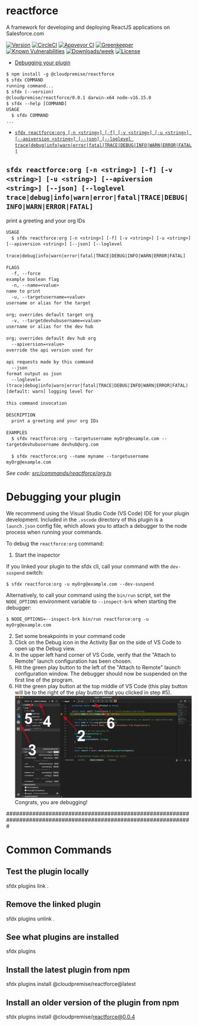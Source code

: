 reactforce
==========

A framework for developing and deploying ReactJS applications on Salesforce.com

[![Version](https://img.shields.io/npm/v/reactforce.svg)](https://npmjs.org/package/reactforce)
[![CircleCI](https://circleci.com/gh/cloudpremise/reactforce/tree/master.svg?style=shield)](https://circleci.com/gh/cloudpremise/reactforce/tree/master)
[![Appveyor CI](https://ci.appveyor.com/api/projects/status/github/cloudpremise/reactforce?branch=master&svg=true)](https://ci.appveyor.com/project/heroku/reactforce/branch/master)
[![Greenkeeper](https://badges.greenkeeper.io/cloudpremise/reactforce.svg)](https://greenkeeper.io/)
[![Known Vulnerabilities](https://snyk.io/test/github/cloudpremise/reactforce/badge.svg)](https://snyk.io/test/github/cloudpremise/reactforce)
[![Downloads/week](https://img.shields.io/npm/dw/reactforce.svg)](https://npmjs.org/package/reactforce)
[![License](https://img.shields.io/npm/l/reactforce.svg)](https://github.com/cloudpremise/reactforce/blob/master/package.json)

<!-- toc -->
* [Debugging your plugin](#debugging-your-plugin)
<!-- tocstop -->
<!-- install -->
<!-- usage -->
```sh-session
$ npm install -g @cloudpremise/reactforce
$ sfdx COMMAND
running command...
$ sfdx (--version)
@cloudpremise/reactforce/0.0.1 darwin-x64 node-v16.15.0
$ sfdx --help [COMMAND]
USAGE
  $ sfdx COMMAND
...
```
<!-- usagestop -->
<!-- commands -->
* [`sfdx reactforce:org [-n <string>] [-f] [-v <string>] [-u <string>] [--apiversion <string>] [--json] [--loglevel trace|debug|info|warn|error|fatal|TRACE|DEBUG|INFO|WARN|ERROR|FATAL]`](#sfdx-reactforceorg--n-string--f--v-string--u-string---apiversion-string---json---loglevel-tracedebuginfowarnerrorfataltracedebuginfowarnerrorfatal)

## `sfdx reactforce:org [-n <string>] [-f] [-v <string>] [-u <string>] [--apiversion <string>] [--json] [--loglevel trace|debug|info|warn|error|fatal|TRACE|DEBUG|INFO|WARN|ERROR|FATAL]`

print a greeting and your org IDs

```
USAGE
  $ sfdx reactforce:org [-n <string>] [-f] [-v <string>] [-u <string>] [--apiversion <string>] [--json] [--loglevel
    trace|debug|info|warn|error|fatal|TRACE|DEBUG|INFO|WARN|ERROR|FATAL]

FLAGS
  -f, --force                                                                       example boolean flag
  -n, --name=<value>                                                                name to print
  -u, --targetusername=<value>                                                      username or alias for the target
                                                                                    org; overrides default target org
  -v, --targetdevhubusername=<value>                                                username or alias for the dev hub
                                                                                    org; overrides default dev hub org
  --apiversion=<value>                                                              override the api version used for
                                                                                    api requests made by this command
  --json                                                                            format output as json
  --loglevel=(trace|debug|info|warn|error|fatal|TRACE|DEBUG|INFO|WARN|ERROR|FATAL)  [default: warn] logging level for
                                                                                    this command invocation

DESCRIPTION
  print a greeting and your org IDs

EXAMPLES
  $ sfdx reactforce:org --targetusername myOrg@example.com --targetdevhubusername devhub@org.com

  $ sfdx reactforce:org --name myname --targetusername myOrg@example.com
```

_See code: [src/commands/reactforce/org.ts](https://github.com/cloudpremise/reactforce/blob/v0.0.1/src/commands/reactforce/org.ts)_
<!-- commandsstop -->
<!-- debugging-your-plugin -->
# Debugging your plugin
We recommend using the Visual Studio Code (VS Code) IDE for your plugin development. Included in the `.vscode` directory of this plugin is a `launch.json` config file, which allows you to attach a debugger to the node process when running your commands.

To debug the `reactforce:org` command: 
1. Start the inspector
  
If you linked your plugin to the sfdx cli, call your command with the `dev-suspend` switch: 
```sh-session
$ sfdx reactforce:org -u myOrg@example.com --dev-suspend
```
  
Alternatively, to call your command using the `bin/run` script, set the `NODE_OPTIONS` environment variable to `--inspect-brk` when starting the debugger:
```sh-session
$ NODE_OPTIONS=--inspect-brk bin/run reactforce:org -u myOrg@example.com
```

2. Set some breakpoints in your command code
3. Click on the Debug icon in the Activity Bar on the side of VS Code to open up the Debug view.
4. In the upper left hand corner of VS Code, verify that the "Attach to Remote" launch configuration has been chosen.
5. Hit the green play button to the left of the "Attach to Remote" launch configuration window. The debugger should now be suspended on the first line of the program. 
6. Hit the green play button at the top middle of VS Code (this play button will be to the right of the play button that you clicked in step #5).
<br><img src=".images/vscodeScreenshot.png" width="480" height="278"><br>
Congrats, you are debugging!

#################################################################################################################
# Common Commands
## Test the plugin locally
sfdx plugins link .

## Remove the linked plugin
sfdx plugins unlink .

## See what plugins are installed
sfdx plugins

## Install the latest plugin from npm 
sfdx plugins install @cloudpremise/reactforce@latest

## Install an older version of the plugin from npm 
sfdx plugins install @cloudpremise/reactforce@0.0.4